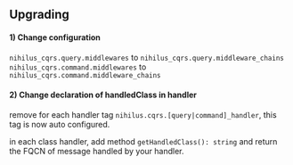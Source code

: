 ## Upgrading

#### 1) Change configuration

`nihilus_cqrs.query.middlewares` to `nihilus_cqrs.query.middleware_chains`
`nihilus_cqrs.command.middlewares` to `nihilus_cqrs.command.middleware_chains`

#### 2) Change declaration of handledClass in handler

remove for each handler tag `nihilus.cqrs.[query|command]_handler`, this tag is now auto configured.

in each class handler, add method `getHandledClass(): string` and return the FQCN of message handled by your handler.